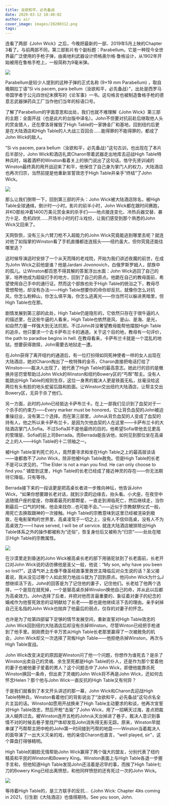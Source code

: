 ```yaml
---
title: 汝欲和平，必先备战
date: 2020-03-12 18:40:02
author: air
cover_image: images/20200312.png
tags:
---
```

连看了两部《John Wick》之后，今晚把最新的一部、2019年5月上映的Chapter 3看了。与前两部不同，第三部影片有个副标题：Parabellum。它是一种现今全世界最广泛使用的手枪子弹，由奥地利武器设计师格奥尔格·鲁格设计，从1902年开始被用在鲁格手枪上，一般简称为9毫米弹。

<image src='/images/20200312.png' class='img-fluid' /><br/>

Parabellum是较少人提到的这种子弹的正式名称 (9×19 mm Parabellum) ，取自晚期拉丁语“Si vis pacem, para bellum（汝欲和平，必先备战）”，出处是西罗马帝国学者于公元四世纪末撰写的《论军事》一书。这句格言也被制造鲁格手枪的德意志武器弹药兵工厂当作他们当年的标语口号。

了解了Parabellum的字面意思和出处，我们也就不难理解《John Wick》第三部的主题：全面开战（也是此片的台版中译名）。John不但要对抗前赴后继取他人头的赏金猎人，还在摩洛哥摧毁了High Table的一家铸金厂和基地，回到纽约后更是在大陆酒店和High Table的人大战三百回合……能得罪的不能得罪的，都成了John Wick的敌人。

“Si vis pacem, para bellum（汝欲和平，必先备战）”这句古训，也出现在了本片后半部分，John Wick和酒店礼宾Charon带着武器走出地库去迎战High Table特种兵时，端着酒杯的Winston看着关上的铁门说出了这句话。恪守先贤训诫的Winston最终真的用开战迎来了和平，他保住了自己身为掌门人的权力，大陆酒店也再次归宗，当然前提是他重新宣誓效忠于High Table并亲手“终结”了John Wick。

<image src='/images/20200312-1.png' class='img-fluid' /><br/>

那么让我们倒带一下，回到第三部的开头：John Wick被大陆酒店除名，被High Table全球通缉，倒计时一小时。影片的前半小时，John Wick都在跟时间赛跑，并KO那些冲着1400万美元赏金来的杀手们——地点接连变化、冷热兵器交替、暴力十足、危机四伏……开场半小时的打斗戏份，让我们感受到那个熟悉的John Wick又回来了。

天网恢恢，没有三头六臂刀枪不入超能力的John Wick究竟能逃到哪里去呢？就连对他了如指掌的Winston看了手机直播都连连摇头——纽约虽大，但你究竟还能往哪里逃？

这时候导演适时安排了一个从天而降的老戏院，开始为我们讲述夜魔的前世，在成为John Wick之前他是谁？他是Jardani Jovonovich，白俄罗斯罗姆人，部族中的孤儿。让Winston都百思不得其解的答案浮出水面：John Wick逃回了自己的家，培养他成为超级打手的地方，回到了自己的原点。他跪在自己的教母面前，希望使用自己手中的通行证。然而这个部族也处于High Table的统治之下，教母尽管想帮他，却没有办法——High Table想要你的命你却反抗，就像你怎么对抗风，你怎么粉粹山，你怎么填平海，你怎么逃离光——你当然可以躲进黑暗里，但High Table也在那。

剧情发展到第三部的此处，High Table仍是隐形的，它依然只存在于很牛逼的人的描述里，在这些牛逼的人看来，High Table也依然是风、是山、是海、是光，如自然力量一样强大到无法抗拒。不过John并没奢望教母能帮他摆脱High Table的追杀，他只要求一个去卡萨布兰卡的通道。关于这个目的地，教母有一句评价，the path to paradise begins in hell. 在教母看来，卡萨布兰卡就是一个混乱的地狱。想要获得救赎，John需要去地狱走一遭。

在John获得了离开纽约的通道后，有一位打扮得如同死神使者一样的女人出现在大陆酒店，她对Charon掏出了一枚特殊的金币，Charon直接把电话打给了Winston——裁决人出现了，她代表了High Table的最高意志。她此行的目的是撤换并惩罚曾帮助过John Wick的Winston和纽约Bowery区的“丐帮”帮主。没有人能跳出High Table的规则生存，这位一身黑的裁决人更是铁面无私，丝毫没给这两位有头有脸的地头蛇留后路和脸面。让Winston交出纽约大陆酒店，让帮主交出Bowery区，无异于杀了他们。

另一方面，此时的John已经抵达卡萨布兰卡。在上一部我们见识到了血契对于一个杀手的约束力——Every marker must be honored，它让背负血契的John被迫重操旧业，没有第二个选择。而在第三部里，John从背负血契的人变成了血契的持有人，他之所以来卡萨布兰卡，是因为欠他血契的人在这里——卡萨布兰卡的大陆酒店掌门人Sofia。不过Sofia并不是他最终的目的，他希望Sofia带他去见更高的管理层、Sofia的前上司Berrada。而Berrada能告诉他，如何见到那位坐在高桌之上的人——High Table的十二领袖之一。

被High Table宣判死亡的人，竟然要寻求和坐在High Table之上的最高层谈话——谁都救不了John Wick，除非他被High Table赦免。但是High Table的长老不是可以求见的，“The Elder is not a man you find. He can only choose to find you.” 铺垫到这里，High Table的长老已经成了接近神灵的存在——你无法期待它降临，只有等待。

Berrada接下来的一段话更是把高桌长者进一步推向神坛，他告诉John Wick，“如果你想要跟长老对话，就到沙漠的边缘去，抬头看。小犬座，在夜空中追随猎户座的星座，你跟着最亮的那颗星，一直走到濒临死亡，然后继续走，当你剩最后一口气的时候，他会来找你…也可能不会。”——近似于宗教献祭仪式一般，用死亡去换取跟神的一次接触。High Table的宗教意味到这里已经被渲染到极致，在电影架构的世界里，高桌凌驾于一切之上，没有人不信仰高桌，没有人不为高桌效力——I have served, I will be of service. 就连大陆酒店被排除出High Table体系之外的操作都被称为“还俗”，恢复身份后又被称为“归宗”——处处在暗示High Table的宗教属性。

<image src='/images/20200312-2.png' class='img-fluid' /><br/>

在沙漠里走到昏迷的John Wick被高桌长老的部下用骆驼驮到了长老面前，长老开口对John Wick说的话彷佛他是圣父一般，他说：“My son, why have you been so lost?”，这语气听上去像不像圣经故事里救世主降临后对众生说的话？圣父接着说，我从没见过哪个人如此努力地战斗就为了回到原点。他问ohn Wick为什么J想继续活下去，John的回答是为了记住他的妻子，记住他们。长老给了他两个选择，一个是现在就死掉，一个是替高桌杀掉Winston换他自己的命，并从此以后都为高桌效力。John选择了后者，并把对他而言最重要的、象征着对妻子的纪念的婚戒作为他誓死效忠的证明献给了长老——那也是他继续活下去的理由。亲手剁掉自己无名指的John Wick也抛弃了他最后的弱点，仅存的对妻子的怀念。

也许是为了给第四部留下足够的情节发展空间，重新宣誓对High Table效忠的John Wick回到纽约大陆酒店后却没有杀掉Winston，尽管Winton已经把手枪递到了他手里。刚刚费劲千辛万苦从High Table长老那里赢得了一次被赦免的机会，John Wick却又一次选择了背叛High Table——他拒绝杀掉Winston，再次与High Table宣战。

John Wick改变决定的原因是Winston问了他一个问题，你想作为谁死去？是杀了Winston出卖自己的灵魂、余生至死都是High Table的仆人，还是作为那个爱着他的妻子也被他妻子爱着的男人？这个问题击中了John Wick，即便他能靠杀死Winston换回一条命，但出卖了灵魂的John Wick将不再是John Wick，还如何去怀念Helen？那个他与John Wick一直反抗的High Table又有何异？

于是我们就看到了本文开头讲述的那一幕，John Wick和Charon去迎战High Table特种兵，Winston看着他们的背影说出了“汝欲和平，必先备战”这句点名全片主旨的话。Winston如愿用开战换来了High Table主动要求的和谈，他再次宣誓对High Table效忠，然后开枪“击毙”了John Wick，用了一招瞒天过海，差点把裁决人糊弄过去。被Winston连开五枪的John从天台掉进了巷子，裁决人意识到事情不对的时候去巷子里找尸体却发现John消失得无影无踪。原来，Winston早就串谋了丐帮帮主把中枪的John第一时间接到丐帮的地盘——Winston当着裁决人的面导演了一出大义灭亲的戏，他的亲信Charon也直言，“well played, sir”，这个算盘打得够精明。

High Table的翻脸无情帮助John Wick赢得了两个强大的盟友，分别代表了纽约精英和平民的Winston和Bowery King。Winston表面上与High Table各退一步握手言和，但他知道High Table发现John还活着是迟早的事，而挨了High Table七刀的Bowery King已经出离愤怒，和他同样愤怒的还有死过一次的John Wick。

<image src='/images/20200312-3.png' class='img-fluid' /><br/>

等待着High Table的，是三方联手的反抗…《John Wick: Chapter 4》is coming in 2021，衍生剧《大陆酒店》也值得期待。See you soon, John.